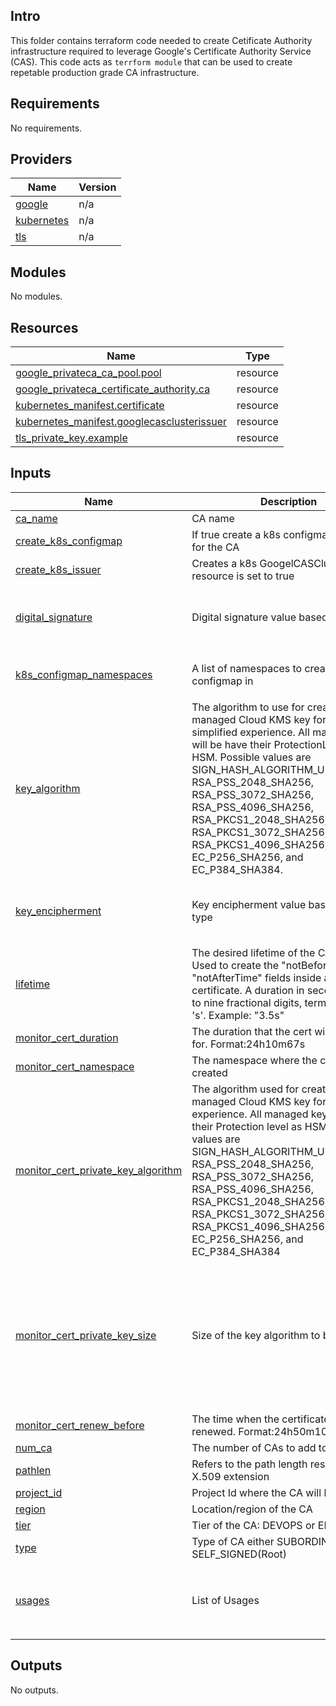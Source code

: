 ## Intro
This folder contains terraform code needed to create Cetificate Authority infrastructure required to leverage Google's Certificate Authority Service (CAS). This code acts as `terrform module` that can be used to create repetable production grade CA infrastructure. 
<!-- BEGIN_TF_DOCS -->
## Requirements

No requirements.

## Providers

| Name | Version |
|------|---------|
| <a name="provider_google"></a> [google](#provider\_google) | n/a |
| <a name="provider_kubernetes"></a> [kubernetes](#provider\_kubernetes) | n/a |
| <a name="provider_tls"></a> [tls](#provider\_tls) | n/a |

## Modules

No modules.

## Resources

| Name | Type |
|------|------|
| [google_privateca_ca_pool.pool](https://registry.terraform.io/providers/hashicorp/google/latest/docs/resources/privateca_ca_pool) | resource |
| [google_privateca_certificate_authority.ca](https://registry.terraform.io/providers/hashicorp/google/latest/docs/resources/privateca_certificate_authority) | resource |
| [kubernetes_manifest.certificate](https://registry.terraform.io/providers/hashicorp/kubernetes/latest/docs/resources/manifest) | resource |
| [kubernetes_manifest.googlecasclusterissuer](https://registry.terraform.io/providers/hashicorp/kubernetes/latest/docs/resources/manifest) | resource |
| [tls_private_key.example](https://registry.terraform.io/providers/hashicorp/tls/latest/docs/resources/private_key) | resource |

## Inputs

| Name | Description | Type | Default | Required |
|------|-------------|------|---------|:--------:|
| <a name="input_ca_name"></a> [ca\_name](#input\_ca\_name) | CA name | `string` | n/a | yes |
| <a name="input_create_k8s_configmap"></a> [create\_k8s\_configmap](#input\_create\_k8s\_configmap) | If true create a k8s configmap resource for the CA | `bool` | n/a | yes |
| <a name="input_create_k8s_issuer"></a> [create\_k8s\_issuer](#input\_create\_k8s\_issuer) | Creates a k8s GoogelCASClusterIssuer resource is set to true | `bool` | n/a | yes |
| <a name="input_digital_signature"></a> [digital\_signature](#input\_digital\_signature) | Digital signature value based on CA type | `map(bool)` | <pre>{<br>  "SELF_SIGNED": true,<br>  "SUBORDINATE": false<br>}</pre> | no |
| <a name="input_k8s_configmap_namespaces"></a> [k8s\_configmap\_namespaces](#input\_k8s\_configmap\_namespaces) | A list of namespaces to create the k8s configmap in | `list(string)` | <pre>[<br>  "hsm"<br>]</pre> | no |
| <a name="input_key_algorithm"></a> [key\_algorithm](#input\_key\_algorithm) | The algorithm to use for creating a managed Cloud KMS key for a for a simplified experience. All managed keys will be have their ProtectionLevel as HSM. Possible values are SIGN\_HASH\_ALGORITHM\_UNSPECIFIED, RSA\_PSS\_2048\_SHA256, RSA\_PSS\_3072\_SHA256, RSA\_PSS\_4096\_SHA256, RSA\_PKCS1\_2048\_SHA256, RSA\_PKCS1\_3072\_SHA256, RSA\_PKCS1\_4096\_SHA256, EC\_P256\_SHA256, and EC\_P384\_SHA384. | `string` | n/a | yes |
| <a name="input_key_encipherment"></a> [key\_encipherment](#input\_key\_encipherment) | Key encipherment value based on CA type | `map(bool)` | <pre>{<br>  "SELF_SIGNED": true,<br>  "SUBORDINATE": false<br>}</pre> | no |
| <a name="input_lifetime"></a> [lifetime](#input\_lifetime) | The desired lifetime of the CA certificate. Used to create the "notBeforeTime" and "notAfterTime" fields inside an X.509 certificate. A duration in seconds with up to nine fractional digits, terminated by 's'. Example: "3.5s" | `string` | n/a | yes |
| <a name="input_monitor_cert_duration"></a> [monitor\_cert\_duration](#input\_monitor\_cert\_duration) | The duration that the cert will be valid for. Format:24h10m67s | `string` | `"300h0m0s"` | no |
| <a name="input_monitor_cert_namespace"></a> [monitor\_cert\_namespace](#input\_monitor\_cert\_namespace) | The namespace where the certificate is created | `string` | `"nu-system"` | no |
| <a name="input_monitor_cert_private_key_algorithm"></a> [monitor\_cert\_private\_key\_algorithm](#input\_monitor\_cert\_private\_key\_algorithm) | The algorithm used for creating a managed Cloud KMS key for a simplified experience. All managed keys will have their Protection level as HSM. ossible values are SIGN\_HASH\_ALGORITHM\_UNSPECIFIED, RSA\_PSS\_2048\_SHA256, RSA\_PSS\_3072\_SHA256, RSA\_PSS\_4096\_SHA256, RSA\_PKCS1\_2048\_SHA256, RSA\_PKCS1\_3072\_SHA256, RSA\_PKCS1\_4096\_SHA256, EC\_P256\_SHA256, and EC\_P384\_SHA384 | `map(any)` | <pre>{<br>  "EC_P256_SHA256": "ECDSA",<br>  "EC_P384_SHA384": "ECDSA",<br>  "RSA_PKCS1_2048_SHA256": "RSA",<br>  "RSA_PKCS1_3072_SHA256": "RSA",<br>  "RSA_PKCS1_4096_SHA256": "RSA",<br>  "RSA_PSS_2048_SHA256": "RSA",<br>  "RSA_PSS_3072_SHA256": "RSA",<br>  "RSA_PSS_4096_SHA256": "RSA"<br>}</pre> | no |
| <a name="input_monitor_cert_private_key_size"></a> [monitor\_cert\_private\_key\_size](#input\_monitor\_cert\_private\_key\_size) | Size of the key algorithm to be used | `map(any)` | <pre>{<br>  "EC_P256_SHA256": "256",<br>  "EC_P384_SHA384": "384",<br>  "RSA_PKCS1_2048_SHA256": "2048",<br>  "RSA_PKCS1_3072_SHA256": "3072",<br>  "RSA_PKCS1_4096_SHA256": "4096",<br>  "RSA_PSS_2048_SHA256": "2048",<br>  "RSA_PSS_3072_SHA256": "3072",<br>  "RSA_PSS_4096_SHA256": "4096"<br>}</pre> | no |
| <a name="input_monitor_cert_renew_before"></a> [monitor\_cert\_renew\_before](#input\_monitor\_cert\_renew\_before) | The time when the certificates will be renewed. Format:24h50m10s | `string` | `"20h"` | no |
| <a name="input_num_ca"></a> [num\_ca](#input\_num\_ca) | The number of CAs to add to the pool | `number` | `1` | no |
| <a name="input_pathlen"></a> [pathlen](#input\_pathlen) | Refers to the path length restriction X.509 extension | `number` | `0` | no |
| <a name="input_project_id"></a> [project\_id](#input\_project\_id) | Project Id where the CA will be created | `string` | n/a | yes |
| <a name="input_region"></a> [region](#input\_region) | Location/region of the CA | `string` | n/a | yes |
| <a name="input_tier"></a> [tier](#input\_tier) | Tier of the CA: DEVOPS or ENTERPRISE | `string` | n/a | yes |
| <a name="input_type"></a> [type](#input\_type) | Type of CA either SUBORDINATE or SELF\_SIGNED(Root) | `string` | n/a | yes |
| <a name="input_usages"></a> [usages](#input\_usages) | List of Usages | `list(string)` | <pre>[<br>  "digital signature",<br>  "key encipherment",<br>  "server auth"<br>]</pre> | no |

## Outputs

No outputs.
<!-- END_TF_DOCS -->